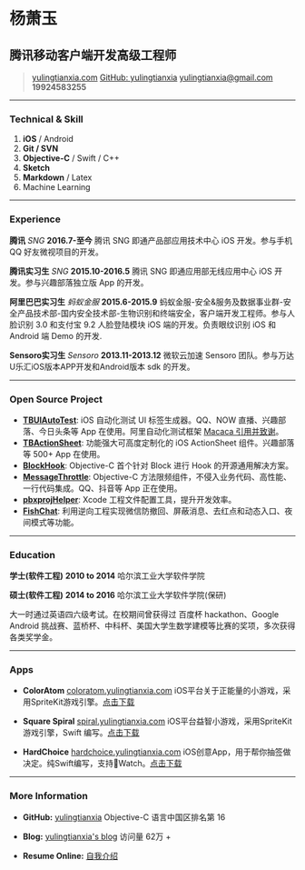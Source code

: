 # 杨萧玉
## 腾讯移动客户端开发高级工程师

> [yulingtianxia.com](http://yulingtianxia.com)
> [GitHub: yulingtianxia](https://github.com/yulingtianxia)
> [yulingtianxia@gmail.com](mailto:yulingtianxia@gmail.com)
> **19924583255**

------

### Technical & Skill

1. **iOS** / Android
1. **Git / SVN**
1. **Objective-C** / Swift / C++
1. **Sketch**
1. **Markdown** / Latex 
1. Machine Learning


------

### Experience

**腾讯** *SNG* __2016.7-至今__
	腾讯 SNG 即通产品部应用技术中心 iOS 开发。参与手机 QQ 好友微视项目的开发。

**腾讯实习生** *SNG* __2015.10-2016.5__
	腾讯 SNG 即通应用部无线应用中心 iOS 开发。参与兴趣部落独立版 App 的开发。

**阿里巴巴实习生** *蚂蚁金服* __2015.6-2015.9__
	蚂蚁金服-安全&服务及数据事业群-安全产品技术部-国内安全技术部-生物识别和终端安全，客户端开发工程师。参与人脸识别 3.0 和支付宝 9.2 人脸登陆模块 iOS 端的开发。负责眼纹识别 iOS 和 Android 端 Demo 的开发.
	
**Sensoro实习生** *Sensoro* __2013.11-2013.12__
	微软云加速 Sensoro 团队。参与万达U乐汇iOS版本APP开发和Android版本 sdk 的开发。

------

### Open Source Project

- [**TBUIAutoTest**](https://github.com/yulingtianxia/TBUIAutoTest): iOS 自动化测试 UI 标签生成器。QQ、NOW 直播、兴趣部落、今日头条等 App 在使用。阿里自动化测试框架 [Macaca 引用并致谢](https://github.com/macacajs/iosHookViewId)。
- [**TBActionSheet**](https://github.com/yulingtianxia/TBActionSheet): 功能强大可高度定制化的 iOS ActionSheet 组件。兴趣部落等 500+ App 在使用。
- [**BlockHook**](https://github.com/yulingtianxia/BlockHook): Objective-C 首个针对 Block 进行 Hook 的开源通用解决方案。
- [**MessageThrottle**](https://github.com/yulingtianxia/MessageThrottle): Objective-C 方法限频组件，不侵入业务代码、高性能、一行代码集成。QQ、抖音等 App  正在使用。
- [**pbxprojHelper**](https://github.com/yulingtianxia/pbxprojHelper): Xcode 工程文件配置工具，提升开发效率。
- [**FishChat**](https://github.com/yulingtianxia/FishChat): 利用逆向工程实现微信防撤回、屏蔽消息、去红点和动态入口、夜间模式等功能。
    
------

### Education

**学士(软件工程)** __2010 to 2014__
	哈尔滨工业大学软件学院

**硕士(软件工程)** __2014 to 2016__
	哈尔滨工业大学软件学院(保研)

大一时通过英语四六级考试。在校期间曾获得过 百度杯 hackathon、Google Android 挑战赛、蓝桥杯、中科杯、美国大学生数学建模等比赛的奖项，多次获得各类奖学金。

------

### Apps

* **ColorAtom**
	<a href=http://coloratom.yulingtianxia.com class=not-printed>coloratom.yulingtianxia.com</a>
	iOS平台关于正能量的小游戏，采用SpriteKit游戏引擎。[点击下载](https://itunes.apple.com/us/app/coloratom/id918469696?mt=8)

* **Square Spiral**
	<a href=http://spiral.yulingtianxia.com class=not-printed>spiral.yulingtianxia.com</a>
	iOS平台益智小游戏，采用SpriteKit游戏引擎，Swift 编写。[点击下载](https://itunes.apple.com/us/app/square-spiral/id920811081?l=zh&ls=1&mt=8)  

* **HardChoice**
	<a href=http://hardchoice.yulingtianxia.com class=not-printed>hardchoice.yulingtianxia.com</a>
	iOS创意App，用于帮你抽签做决定。纯Swift编写，支持Watch。[点击下载](https://itunes.apple.com/us/app/hardchoice/id923977271?l=zh&ls=1&mt=8)

------



### More Information  

* **GitHub:** [yulingtianxia](https://github.com/yulingtianxia) Objective-C 语言中国区排名第 16  

* **Blog:** [yulingtianxia's blog](http://yulingtianxia.com) 访问量 62万 +

* **Resume Online:** [自我介绍](http://resume.yulingtianxia.com)


<script>
  (function(i,s,o,g,r,a,m){i['GoogleAnalyticsObject']=r;i[r]=i[r]||function(){
  (i[r].q=i[r].q||[]).push(arguments)},i[r].l=1*new Date();a=s.createElement(o),
  m=s.getElementsByTagName(o)[0];a.async=1;a.src=g;m.parentNode.insertBefore(a,m)
  })(window,document,'script','//www.google-analytics.com/analytics.js','ga');

  ga('create', 'UA-49704553-1', 'auto');
  ga('send', 'pageview');

</script>
